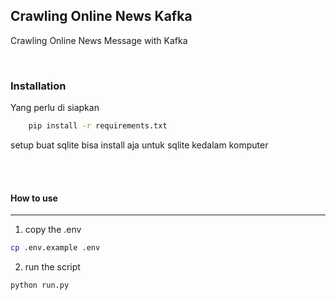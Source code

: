 ## Crawling Online News Kafka 
Crawling Online News Message with Kafka 

<br>


### Installation

Yang perlu di siapkan 

```bash
    pip install -r requirements.txt
```

setup buat sqlite bisa install aja untuk sqlite kedalam komputer 

<br>

<br>

#### How to use
---

1. copy the .env
```bash
cp .env.example .env
```
2. run the script
```bash
python run.py
```

<br>